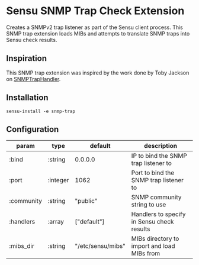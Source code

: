 # Sensu SNMP Trap Check Extension

Creates a SNMPv2 trap listener as part of the Sensu client process.
This SNMP trap extension loads MIBs and attempts to translate SNMP
traps into Sensu check results.

## Inspiration

This SNMP trap extension was inspired by the work done by Toby Jackson
on [SNMPTrapHandler](https://github.com/warmfusion/sensu-extension-snmptrap).

## Installation

```
sensu-install -e snmp-trap
```

## Configuration

|param|type|default|description|
|----|----|----|---|
|:bind|:string|0.0.0.0|IP to bind the SNMP trap listener to|
|:port|:integer|1062|Port to bind the SNMP trap listener to|
|:community|:string|"public"|SNMP community string to use|
|:handlers|:array|["default"]|Handlers to specify in Sensu check results|
|:mibs_dir|:string|"/etc/sensu/mibs"|MIBs directory to import and load MIBs from|
